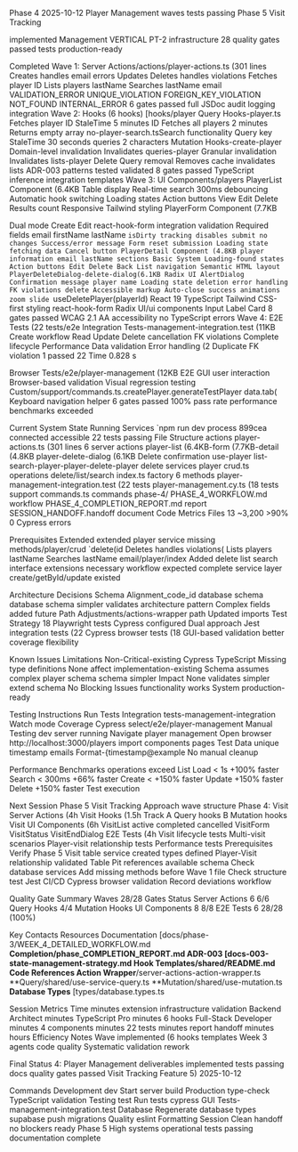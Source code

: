 Phase 4 2025-10-12 Player Management waves tests passing Phase 5 Visit Tracking

implemented Management VERTICAL PT-2 infrastructure 28 quality gates passed tests production-ready

Completed Wave 1: Server Actions/actions/player-actions.ts (301 lines Creates handles email errors Updates Deletes handles violations Fetches player ID Lists players lastName Searches lastName email VALIDATION_ERROR UNIQUE_VIOLATION FOREIGN_KEY_VIOLATION NOT_FOUND INTERNAL_ERROR 6 gates passed full JSDoc audit logging integration Wave 2: Hooks (6 hooks) [hooks/player Query Hooks-player.ts Fetches player ID StaleTime 5 minutes ID Fetches all players 2 minutes Returns empty array no-player-search.tsSearch functionality Query key StaleTime 30 seconds queries 2 characters Mutation Hooks-create-player Domain-level invalidation Invalidates queries-player Granular invalidation Invalidates lists-player Delete Query removal Removes cache invalidates lists ADR-003 patterns tested validated 8 gates passed TypeScript inference integration templates Wave 3: UI Components/players PlayerList Component (6.4KB Table display Real-time search 300ms debouncing Automatic hook switching Loading states Action buttons View Edit Delete Results count Responsive Tailwind styling PlayerForm Component (7.7KB

Dual mode Create Edit react-hook-form integration validation Required fields email firstName lastName `isDirty tracking disables submit no changes Success/error message Form reset submission Loading state fetching data Cancel button PlayerDetail Component (4.8KB player information email lastName sections Basic System Loading-found states Action buttons Edit Delete Back List navigation Semantic HTML layout PlayerDeleteDialog-delete-dialog(6.1KB Radix UI AlertDialog Confirmation message player name Loading state deletion error handling FK violations delete Accessible markup Auto-close success animations zoom slide `useDeletePlayer(playerId) React 19 TypeScript Tailwind CSS-first styling react-hook-form Radix UI/ui components Input Label Card 8 gates passed WCAG 2.1 AA accessibility no TypeScript errors Wave 4: E2E Tests (22 tests/e2e Integration Tests-management-integration.test (11KB Create workflow Read Update Delete cancellation FK violations Complete lifecycle Performance Data validation Error handling (2 Duplicate FK violation 1 passed 22 Time 0.828 s

Browser Tests/e2e/player-management (12KB E2E GUI user interaction Browser-based validation Visual regression testing Custom/support/commands.ts.createPlayer.generateTestPlayer data.tab( Keyboard navigation helper 6 gates passed 100% pass rate performance benchmarks exceeded

Current System State Running Services `npm run dev process 899cea connected accessible 22 tests passing File Structure actions player-actions.ts (301 lines 6 server actions player-list (6.4KB-form (7.7KB-detail (4.8KB player-delete-dialog (6.1KB Delete confirmation use-player list-search-player-player-delete-player delete services player crud.ts operations delete/list/search index.ts factory 6 methods player-management-integration.test (22 tests player-management.cy.ts (18 tests support commands.ts commands phase-4/ PHASE_4_WORKFLOW.md workflow PHASE_4_COMPLETION_REPORT.md report SESSION_HANDOFF.handoff document Code Metrics Files 13 ~3,200 >90% 0 Cypress errors

Prerequisites Extended extended player service missing methods/player/crud `delete(id Deletes handles violations( Lists players lastName Searches lastName email/player/index Added delete list search interface extensions necessary workflow expected complete service layer create/getById/update existed

Architecture Decisions Schema Alignment_code_id database schema database schema simpler validates architecture pattern Complex fields added future Path Adjustments/actions-wrapper path Updated imports Test Strategy 18 Playwright tests Cypress configured Dual approach Jest integration tests (22 Cypress browser tests (18 GUI-based validation better coverage flexibility

Known Issues Limitations Non-Critical-existing Cypress TypeScript Missing type definitions None affect implementation-existing Schema assumes complex player schema schema simpler Impact None validates simpler extend schema No Blocking Issues functionality works System production-ready

Testing Instructions Run Tests Integration tests-management-integration Watch mode Coverage Cypress select/e2e/player-management Manual Testing dev server running Navigate player management Open browser http://localhost:3000/players import components pages Test Data unique timestamp emails Format-{timestamp@example No manual cleanup

Performance Benchmarks operations exceed List Load < 1s +100% faster Search < 300ms +66% faster Create < +150% faster Update +150% faster Delete +150% faster Test execution

Next Session Phase 5 Visit Tracking Approach wave structure Phase 4: Visit Server Actions (4h Visit Hooks (1.5h Track A Query hooks B Mutation hooks Visit UI Components (6h VisitList active completed cancelled VisitForm VisitStatus VisitEndDialog E2E Tests (4h Visit lifecycle tests Multi-visit scenarios Player-visit relationship tests Performance tests Prerequisites Verify Phase 5 Visit table service created types defined Player-Visit relationship validated Table Pit references available schema Check database services Add missing methods before Wave 1 file Check structure test Jest CI/CD Cypress browser validation Record deviations workflow

Quality Gate Summary Waves 28/28 Gates Status Server Actions 6 6/6 Query Hooks 4/4 Mutation Hooks UI Components 8 8/8 E2E Tests 6 28/28 (100%)

Key Contacts Resources Documentation [docs/phase-3/WEEK_4_DETAILED_WORKFLOW.md **Completion/phase_COMPLETION_REPORT.md **ADR-003** [docs-003-state-management-strategy.md **Hook Templates**/shared/README.md Code References Action Wrapper**/server-actions-action-wrapper.ts **Query/shared/use-service-query.ts **Mutation/shared/use-mutation.ts **Database Types** [types/database.types.ts

Session Metrics Time minutes extension infrastructure validation Backend Architect minutes TypeScript Pro minutes 6 hooks Full-Stack Developer minutes 4 components minutes 22 tests minutes report handoff minutes hours Efficiency Notes Wave implemented (6 hooks templates Week 3 agents code quality Systematic validation rework

Final Status 4: Player Management deliverables implemented tests passing docs quality gates passed Visit Tracking Feature 5) 2025-10-12

Commands Development dev Start server build Production type-check TypeScript validation Testing test Run tests cypress GUI Tests-management-integration.test Database Regenerate database types supabase push migrations Quality eslint Formatting Session Clean handoff no blockers ready Phase 5 High systems operational tests passing documentation complete
